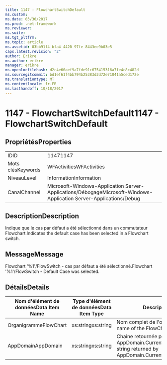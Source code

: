 ```yaml
---
title: 1147 - FlowchartSwitchDefault
ms.custom: 
ms.date: 03/30/2017
ms.prod: .net-framework
ms.reviewer: 
ms.suite: 
ms.tgt_pltfrm: 
ms.topic: article
ms.assetid: 03bb91f4-bfa4-4420-97fe-8443ee9b03e5
caps.latest.revision: "2"
author: Erikre
ms.author: erikre
manager: erikre
ms.openlocfilehash: d2c4e60aef9a7fde91c675415316a7fe4c8c482d
ms.sourcegitcommit: bd1ef61f4bb794b25383d3d72e71041a5ced172e
ms.translationtype: MT
ms.contentlocale: fr-FR
ms.lasthandoff: 10/18/2017
---
```

# <a name="1147---flowchartswitchdefault"></a><span data-ttu-id="0edd5-102">1147 - FlowchartSwitchDefault</span><span class="sxs-lookup"><span data-stu-id="0edd5-102">1147 - FlowchartSwitchDefault</span></span>
## <a name="properties"></a><span data-ttu-id="0edd5-103">Propriétés</span><span class="sxs-lookup"><span data-stu-id="0edd5-103">Properties</span></span>  
  
|||  
|-|-|  
|<span data-ttu-id="0edd5-104">ID</span><span class="sxs-lookup"><span data-stu-id="0edd5-104">ID</span></span>|<span data-ttu-id="0edd5-105">1147</span><span class="sxs-lookup"><span data-stu-id="0edd5-105">1147</span></span>|  
|<span data-ttu-id="0edd5-106">Mots clés</span><span class="sxs-lookup"><span data-stu-id="0edd5-106">Keywords</span></span>|<span data-ttu-id="0edd5-107">WFActivities</span><span class="sxs-lookup"><span data-stu-id="0edd5-107">WFActivities</span></span>|  
|<span data-ttu-id="0edd5-108">Niveau</span><span class="sxs-lookup"><span data-stu-id="0edd5-108">Level</span></span>|<span data-ttu-id="0edd5-109">Information</span><span class="sxs-lookup"><span data-stu-id="0edd5-109">Information</span></span>|  
|<span data-ttu-id="0edd5-110">Canal</span><span class="sxs-lookup"><span data-stu-id="0edd5-110">Channel</span></span>|<span data-ttu-id="0edd5-111">Microsoft-Windows-Application Server-Applications/Débogage</span><span class="sxs-lookup"><span data-stu-id="0edd5-111">Microsoft-Windows-Application Server-Applications/Debug</span></span>|  
  
## <a name="description"></a><span data-ttu-id="0edd5-112">Description</span><span class="sxs-lookup"><span data-stu-id="0edd5-112">Description</span></span>  
 <span data-ttu-id="0edd5-113">Indique que le cas par défaut a été sélectionné dans un commutateur Flowchart.</span><span class="sxs-lookup"><span data-stu-id="0edd5-113">Indicates the default case has been selected in a Flowchart switch.</span></span>  
  
## <a name="message"></a><span data-ttu-id="0edd5-114">Message</span><span class="sxs-lookup"><span data-stu-id="0edd5-114">Message</span></span>  
 <span data-ttu-id="0edd5-115">Flowchart '%1'/FlowSwitch - cas par défaut a été sélectionné.</span><span class="sxs-lookup"><span data-stu-id="0edd5-115">Flowchart '%1'/FlowSwitch - Default Case was selected.</span></span>  
  
## <a name="details"></a><span data-ttu-id="0edd5-116">Détails</span><span class="sxs-lookup"><span data-stu-id="0edd5-116">Details</span></span>  
  
|<span data-ttu-id="0edd5-117">Nom d'élément de données</span><span class="sxs-lookup"><span data-stu-id="0edd5-117">Data Item Name</span></span>|<span data-ttu-id="0edd5-118">Type d'élément de données</span><span class="sxs-lookup"><span data-stu-id="0edd5-118">Data Item Type</span></span>|<span data-ttu-id="0edd5-119">Description</span><span class="sxs-lookup"><span data-stu-id="0edd5-119">Description</span></span>|  
|--------------------|--------------------|-----------------|  
|<span data-ttu-id="0edd5-120">Organigramme</span><span class="sxs-lookup"><span data-stu-id="0edd5-120">FlowChart</span></span>|<span data-ttu-id="0edd5-121">xs:string</span><span class="sxs-lookup"><span data-stu-id="0edd5-121">xs:string</span></span>|<span data-ttu-id="0edd5-122">Nom complet de l'organigramme.</span><span class="sxs-lookup"><span data-stu-id="0edd5-122">The display name of the FlowChart.</span></span>|  
|<span data-ttu-id="0edd5-123">AppDomain</span><span class="sxs-lookup"><span data-stu-id="0edd5-123">AppDomain</span></span>|<span data-ttu-id="0edd5-124">xs:string</span><span class="sxs-lookup"><span data-stu-id="0edd5-124">xs:string</span></span>|<span data-ttu-id="0edd5-125">Chaîne retournée par AppDomain.CurrentDomain.FriendlyName.</span><span class="sxs-lookup"><span data-stu-id="0edd5-125">The string returned by AppDomain.CurrentDomain.FriendlyName.</span></span>|

